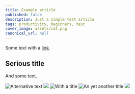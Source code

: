 ```yaml
---
title: Example article
published: false
description: Just a simple test article
tags: productivity, beginners, test
cover_image: assets/cat.png
canonical_url: null
---
```


Some text with a [link](https://code.visualstudio.com).

## Serious title

And some text.

![Alternative text](./assets/cat.png)
![ ](/assets/cat.png)
![](assets/cat.png 'With a title' )
![](oups/../cat.png "An yet another title")
![  ](hhttps://avatars1.githubusercontent.com/u/593151?s=60&u=1c9af313e0b0d4cd7a1c4a20f309357054b28677&v=4  )
